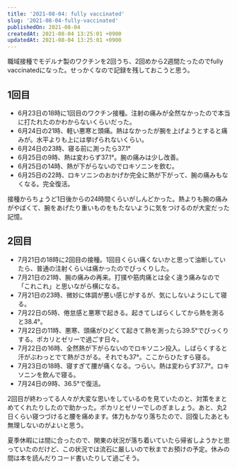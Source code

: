 ```yaml
---
title: '2021-08-04: fully vaccinated'
slug: '2021-08-04-fully-vaccinated'
publishedOn: 2021-08-04
createdAt: 2021-08-04 13:25:01 +0900
updatedAt: 2021-08-04 13:25:01 +0900
---
```

職域接種でモデルナ製のワクチンを2回うち、2回めから2週間たったのでfully vaccinatedになった。せっかくなので記録を残しておこうと思う。

## 1回目

- 6月23日の18時に1回目のワクチン接種。注射の痛みが全然なかったので本当に打たれたのかわからないくらいだった。
- 6月24日の21時、軽い悪寒と頭痛。熱はなかったが腕を上げようとすると痛みが。水平よりも上には挙げられないくらい。
- 6月24日の23時、寝る前に測ったら37.1°
- 6月25日の9時、熱は変わらず37.1°。腕の痛みは少し改善。
- 6月25日の14時、熱が下がらないのでロキソニンを飲む。
- 6月25日の22時、ロキソニンのおかげか完全に熱が下がって、腕の痛みもなくなる。完全復活。

接種からちょうど1日後からの24時間くらいがしんどかった。熱よりも腕の痛みがやばくて、腕をあげたり重いものをもたないように気をつけるのが大変だった記憶。

## 2回目

- 7月21日の18時に2回目の接種。1回目くらい痛くないかと思って油断していたら、普通の注射くらいは痛かったのでびっくりした。
- 7月21日の21時、腕の痛みの再来。打撲や筋肉痛とは全く違う痛みなので「これこれ」と思いながら横になる。
- 7月21日の23時、微妙に体調が悪い感じがするが、気にしないようにして寝る。
- 7月22日の5時、倦怠感と悪寒で起きる。起きてしばらくしてから熱を測ると38.4°。
- 7月22日の11時、悪寒、頭痛がひどくて起きて熱を測ったら39.5°でびっくりする。ポカリとゼリーで過ごす日々。
- 7月22日の16時、全然熱が下がらないのでロキソニン投入。しばらくすると汗がぶわっとでて熱がさがる。それでも37°。ここからひたすら寝る。
- 7月23日の18時、寝すぎて腰が痛くなる。つらい。熱は変わらず37.7°。ロキソニンを飲んで寝る。
- 7月24日の9時、36.5°で復活。

2回目が終わってる人々が大変な思いをしているのを見ていたのと、対策をまとめてくれたりしたので助かった。ポカリとゼリーでしのぎましょう。あと、丸2日くらい寝つづけると腰を痛めます。体力もかなり落ちたので、回復したあとも無理しないのがよいと思う。

夏季休暇には間に合ったので、関東の状況が落ち着いていたら帰省しようかと思っていたのだけど、この状況では流石に厳しいので秋までお預けの予定。休みの間は本を読んだりコード書いたりして過ごそう。
